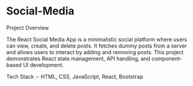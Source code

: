 # Social-Media


Project Overview

The React Social Media App is a minimalistic social platform where users can view, create, and delete posts. It fetches dummy posts from a server and allows users to interact by adding and removing posts. This project demonstrates React state management, API handling, and component-based UI development.

Tech Stack :- HTML, CSS, JavaScript, React, Bootstrap
